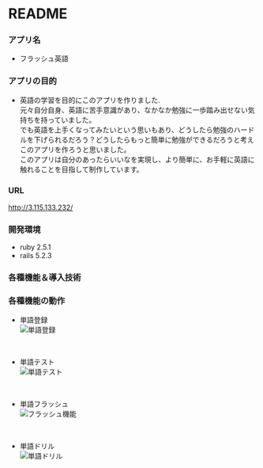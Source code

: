 # README

### アプリ名
- フラッシュ英語

### アプリの目的
- 英語の学習を目的にこのアプリを作りました.<br>
元々自分自身、英語に苦手意識があり、なかなか勉強に一歩踏み出せない気持ちを持っていました。<br>
でも英語を上手くなってみたいという思いもあり、どうしたら勉強のハードルを下げられるだろう？どうしたらもっと簡単に勉強ができるだろうと考えこのアプリを作ろうと思いました。<br>
このアプリは自分のあったらいいなを実現し、より簡単に、お手軽に英語に触れることを目指して制作しています。<br>

### URL
http://3.115.133.232/

### 開発環境
- ruby 2.5.1
- rails 5.2.3

### 各種機能＆導入技術

### 各種機能の動作

- 単語登録<br>
![単語登録](https://user-images.githubusercontent.com/61169243/78620236-64495880-78ba-11ea-98a2-b8c35ad8eb66.gif)
<br>

- 単語テスト<br>
![単語テスト](https://user-images.githubusercontent.com/61169243/78620494-1ed95b00-78bb-11ea-814f-bad366408aab.gif)
<br>

- 単語フラッシュ<br>
![フラッシュ機能](https://user-images.githubusercontent.com/61169243/78620504-24cf3c00-78bb-11ea-93e1-0bbbb38a2514.gif)
<br>

- 単語ドリル<br>
![単語ドリル](https://user-images.githubusercontent.com/61169243/78620646-8b545a00-78bb-11ea-924c-e14028d4f442.gif)
<br>
